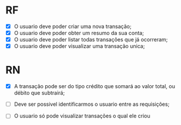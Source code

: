 # RF

- [x] O usuario deve poder criar uma nova transação;
- [x] O usuario deve poder obter um resumo da sua conta;
- [x] O usuario deve poder listar todas transações que já ocorreram;
- [x] O usuario deve poder visualizar uma transação unica;

# RN

- [x] A transação pode ser do tipo crédito que somará ao valor total, ou débito que subtrairá;
- [ ] Deve ser possivel identificarmos o usuario entre as requisições;
- [ ] O usuario só pode visualizar transações o qual ele criou 

